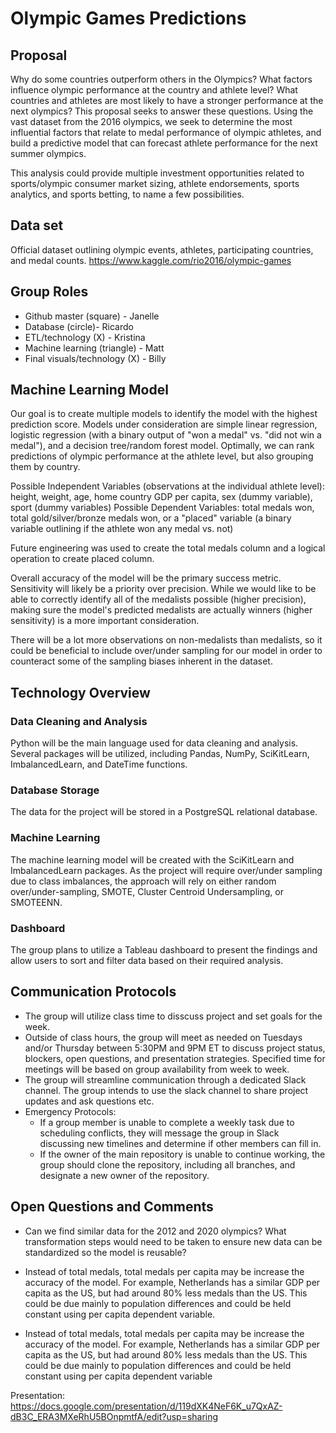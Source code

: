 # Olympic Games Predictions

## Proposal
Why do some countries outperform others in the Olympics? What factors influence olympic performance at the country and athlete level? What countries and athletes are most likely to have a stronger performance at the next olympics? This proposal seeks to answer these questions. Using the vast dataset from the 2016 olympics, we seek to determine the most influential factors that relate to medal performance of olympic athletes, and build a predictive model that can forecast athlete performance for the next summer olympics. 

This analysis could provide multiple investment opportunities related to sports/olympic consumer market sizing, athlete endorsements, sports analytics, and sports betting, to name a few possibilities. 
 
## Data set 
Official dataset outlining olympic events, athletes, participating countries, and medal counts. 
https://www.kaggle.com/rio2016/olympic-games


## Group Roles 
* Github master (square) - Janelle 
* Database (circle)- Ricardo 
* ETL/technology (X) - Kristina 
* Machine learning (triangle) - Matt 
* Final visuals/technology (X) - Billy 

## Machine Learning Model 
Our goal is to create multiple models to identify the model with the highest prediction score. Models under consideration are simple linear regression, logistic regression (with a binary output of "won a medal" vs. "did not win a medal"), and a decision tree/random forest model. Optimally, we can rank predictions of olympic performance at the athlete level, but also grouping them by country.  

Possible Independent Variables (observations at the individual athlete level): height, weight, age, home country GDP per capita, sex (dummy variable), sport (dummy variables) 
Possible Dependent Variables: total medals won, total gold/silver/bronze medals won, or a "placed" variable (a binary variable outlining if the athlete won any medal vs. not) 

Future engineering was used to create the total medals column and a logical operation to create placed column. 

Overall accuracy of the model will be the primary success metric. Sensitivity will likely be a priority over precision. While we would like to be able to correctly identify all of the medalists possible (higher precision), making sure the model's predicted medalists are actually winners (higher sensitivity) is a more important consideration. 

There will be a lot more observations on non-medalists than medalists, so it could be beneficial to include over/under sampling for our model in order to counteract some of the sampling biases inherent in the dataset. 


## Technology Overview
### Data Cleaning and Analysis
Python will be the main language used for data cleaning and analysis. Several packages will be utilized, including Pandas, NumPy, SciKitLearn, ImbalancedLearn, and DateTime functions.

### Database Storage
The data for the project will be stored in a PostgreSQL relational database.

### Machine Learning
The machine learning model will be created with the SciKitLearn and ImbalancedLearn packages. As the project will require over/under sampling due to class imbalances, the approach will rely on either random over/under-sampling, SMOTE, Cluster Centroid Undersampling, or SMOTEENN.

### Dashboard
The group plans to utilize a Tableau dashboard to present the findings and allow users to sort and filter data based on their required analysis.

## Communication Protocols
* The group will utilize class time to disscuss project and set goals for the week. 
*  Outside of class hours, the group will meet as needed on Tuesdays and/or Thursday between 5:30PM and 9PM ET to discuss project status, blockers, open questions, and presentation strategies. Specified time for meetings will be based on group availability from week to week. 
* The group will streamline communication through a dedicated Slack channel. The group intends to use the slack channel to share project updates and ask questions etc.
* Emergency Protocols:
  * If a group member is unable to complete a weekly task due to scheduling conflicts, they will message the group in Slack discussing new timelines and determine if other members can fill in.
  * If the owner of the main repository is unable to continue working, the group should clone the repository, including all branches, and designate a new owner of the repository. 

## Open Questions and Comments
* Can we find similar data for the 2012 and 2020 olympics? What transformation steps would need to be taken to ensure new data can be standardized so the model is reusable?
* Instead of total medals, total medals per capita may be increase the accuracy of the model. For example, Netherlands has a similar GDP per capita as the US, but had around 80% less medals than the US. This could be due mainly to population differences and could be held constant using per capita dependent variable.

* Instead of total medals, total medals per capita may be increase the accuracy of the model. For example, Netherlands has a similar GDP per capita as the US, but had around 80% less medals than the US. This could be due mainly to population differences and could be held constant using per capita dependent variable

Presentation: https://docs.google.com/presentation/d/119dXK4NeF6K_u7QxAZ-dB3C_ERA3MXeRhU5BOnpmtfA/edit?usp=sharing

